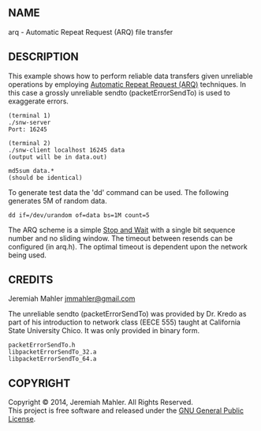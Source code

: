 NAME
----

arq - Automatic Repeat Request (ARQ) file transfer

DESCRIPTION
-----------

This example shows how to perform reliable data transfers
given unreliable operations by employing [Automatic Repeat
Request (ARQ)][arq] techniques.  In this case a grossly unreliable
sendto (packetErrorSendTo) is used to exaggerate errors.

    (terminal 1)
    ./snw-server
    Port: 16245

    (terminal 2)
    ./snw-client localhost 16245 data
    (output will be in data.out)

    md5sum data.*
    (should be identical)

To generate test data the 'dd' command can be used.
The following generates 5M of random data.

    dd if=/dev/urandom of=data bs=1M count=5

The ARQ scheme is a simple [Stop and Wait][arq] with a single bit sequence
number and no sliding window.  The timeout between resends can be
configured (in arq.h).  The optimal timeout is dependent upon the network
being used.

  [arq]: http://en.wikipedia.org/wiki/Stop-and-wait_ARQ

CREDITS
-------

Jeremiah Mahler <jmmahler@gmail.com>

The unreliable sendto (packetErrorSendTo) was provided by
Dr. Kredo as part of his introduction to network class
(EECE 555) taught at California State University Chico.
It was only provided in binary form.

    packetErrorSendTo.h
    libpacketErrorSendTo_32.a
    libpacketErrorSendTo_64.a

COPYRIGHT
---------

Copyright &copy; 2014, Jeremiah Mahler.  All Rights Reserved.<br>
This project is free software and released under
the [GNU General Public License][gpl].

 [gpl]: http://www.gnu.org/licenses/gpl.html

